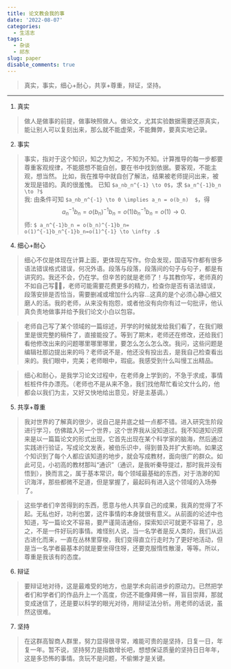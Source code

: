 ```yaml
---
title: 论文教会我的事
date: '2022-08-07'
categories:
  - 生活志
tags:
  - 杂谈
  - 祁东
slug: paper
disable_comments: true
---
```

> 真实，事实，细心+耐心，共享+尊重，辩证，坚持。
---
1. 真实

> 做人是做事的前提，做事映照做人。做论文，尤其实验数据需要还原真实，能让别人可以复刻出来，那么就不能虚荣，不能舞弊，要真实地记录。

2. 事实

> 事实，指对于这个知识，知之为知之，不知为不知。计算推导的每一步都要尊重客观规律，不能臆想不能自创，要在书中找到依据。要客观，不能主观，想当然。
> 比如，我在推导中就自创了解法，结果被老师提问出来，被发现是错的。真的很羞愧。
已知 `$a_nb_n^{-1} \to 0$`，求 `$a_n^{-1}b_n  \to ?$`   
我: 由条件可知 `$a_nb_n^{-1} \to 0 \implies a_n = o(b_n)  $`，得
$$ a_n^{-1}b_n = o(b_n)^{-1}b_n=o(1)b_n^{-1}b_n=o(1) \to 0.$$ 
师: `$ a_n^{-1}b_n = o(b_n)^{-1}b_n= o(1)^{-1}b_n^{-1}b_n=o(1)^{-1} \to \infty .$` 

4. 细心+耐心
> 细心不仅是体现在计算上面，更体现在写作。你会发现，国语写作都有很多语法错误格式错误，何况外语。段落与段落，段落间的句子与句子，都是有讲究的。我还不会，仍在学。但辛苦的就是老师了！与其教你写，老师真的不如自己写🤦‍♀️，老师可能需要花费更多的精力，检查你是否有语法错误，段落安排是否恰当，需要删减或增加什么内容...这真的是个必须心静心细又磨人的活。我的老师，从来没有抱怨，或者他没有向你有过一句批评，他认真负责地做事并给予我们论文小白以包容。

> 老师自己写了某个领域的一篇综述，开学的时候就发给我们看了，在我们眼里是很完整的稿件了，直接能投了。等到了期末，老师还在修改，还给我们看他修改出来的问题哪里哪里哪里，要怎么怎么怎么改。我问，这些问题是编辑社那边提出来的吗？老师说不是，他还没有投出去，是我自己检查看出来的。我们眼中，完美；老师眼中，瑕疵。我感受到什么叫慢工出精品。

> 细心和耐心，是我学习论文过程中，在老师身上学到的，不急于求成，事情桩桩件件办漂亮。（老师也不是从来不急，我们找他帮忙看论文什么的，他都会以我们为主，又好又快地给出意见，好是主基调。）

5. 共享+尊重

> 我对世界的了解真的很少，说自己是井底之蛙一点都不错。进入研究生阶段进行学习，仿佛踏入另一个世界，这个世界我从没知道过。我不知道知识原来是以一篇篇论文的形式出现，它首先出现在某个科学家的脑海，然后通过实践进行验证，写成论文发表，被伯乐识中，得到普及并扩大影响。如果这个知识到了每个人都应该知道的地步，就会写成教材，面向很广的群众。如此可见，小初高的教材那叫“通识”（通识，是我听秦导提过，那时我并没有悟到），换而言之，属于基本常识，每个领域最基础的东西，对于浩渺的知识海洋，那些都微不足道，但是掌握了，最起码有进入这个领域的入场券了。

> 这些学者们辛苦得到的东西，愿意与他人共享自己的成果，我真的觉得了不起。无私也好，功利也罢，这件事情的本身就很有意义。从前面的论述中也知道，写一篇论文不容易，要严谨简洁通俗，探索知识可就更不容易了，总之，不是一件好玩的事情。难怪别人说，当一名学者是反人类的，我们从远古进化而来，一直在丛林里穿梭，我们变得直立行走时为了更好地活动，但是当一名学者最基本的就是要坐得住呀，还要克服惰性散漫，等等。所以，尊重是我该有的态度。

6. 辩证

> 要辩证地对待，这是最难受的地方，也是学术向前进步的原动力。已然把学者们和学者们的作品升上一个高度，你还不能像拜佛一样，盲目崇拜，那就变成迷信了，还是要以科学的眼光对待，用辩证法分析。用老师的话说，虽然这很难。

7. 坚持

> 在这群高智商人群里，努力显得很寻常，难能可贵的是坚持，日复一日，年复一年。暂不说，坚持努力是指数增长吧，想想保证质量的坚持日日年年，这是多恐怖的事情。贪玩不是问题，不偷懒才是关键。
